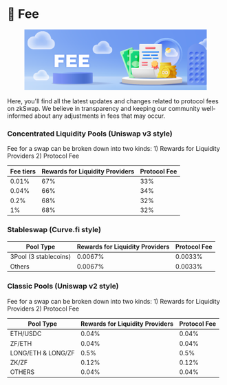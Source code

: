 # 🍣 Fee

<figure><img src="../.gitbook/assets/fee.png" alt=""><figcaption></figcaption></figure>

Here, you'll find all the latest updates and changes related to protocol fees on zkSwap. We believe in transparency and keeping our community well-informed about any adjustments in fees that may occur.

### Concentrated Liquidity Pools (Uniswap v3 style)

Fee for a swap can be broken down into two kinds: 1) Rewards for Liquidity Providers 2) Protocol Fee

| Fee tiers | Rewards for Liquidity Providers | Protocol Fee |
| --------- | ------------------------------- | ------------ |
| 0.01%     | 67%                             | 33%          |
| 0.04%     | 66%                             | 34%          |
| 0.2%      | 68%                             | 32%          |
| 1%        | 68%                             | 32%          |

### Stableswap (Curve.fi style)

| Pool Type             | Rewards for Liquidity Providers | Protocol Fee |
| --------------------- | ------------------------------- | ------------ |
| 3Pool (3 stablecoins) | 0.0067%                         | 0.0033%      |
| Others                | 0.0067%                         | 0.0033%      |

### Classic Pools (Uniswap v2 style)

Fee for a swap can be broken down into two kinds: 1) Rewards for Liquidity Providers 2) Protocol Fee

| Pool Type          | Rewards for Liquidity Providers | Protocol Fee |
| ------------------ | ------------------------------- | ------------ |
| ETH/USDC           | 0.04%                           | 0.04%        |
| ZF/ETH             | 0.04%                           | 0.04%        |
| LONG/ETH & LONG/ZF | 0.5%                            | 0.5%         |
| ZK/ZF              | 0.12%                           | 0.12%        |
| OTHERS             | 0.04%                           | 0.04%        |

